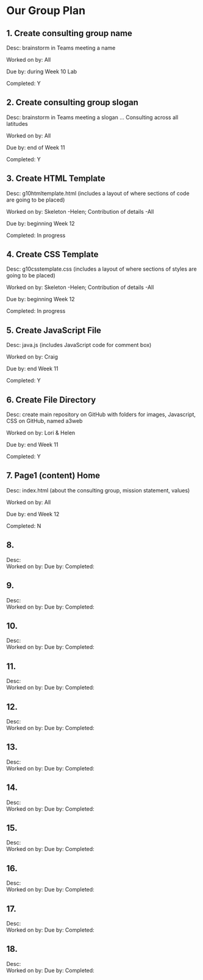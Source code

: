 # Our Group Plan

## 1. Create consulting group name 

Desc: brainstorm in Teams meeting a name 

Worked on by: All

Due by: during Week 10 Lab

Completed: Y


## 2. Create consulting group slogan

Desc: brainstorm in Teams meeting a slogan ... Consulting across all latitudes

Worked on by: All

Due by: end of Week 11

Completed: Y


## 3. Create HTML Template

Desc:  g10htmltemplate.html (includes a layout of where sections of code are going to be placed)

Worked on by: Skeleton -Helen; Contribution of details -All

Due by: beginning Week 12

Completed: In progress


## 4. Create CSS Template

Desc: g10csstemplate.css (includes a layout of where sections of styles are going to be placed)

Worked on by: Skeleton -Helen; Contribution of details -All

Due by: beginning Week 12

Completed: In progress


## 5. Create JavaScript File

Desc: java.js (includes JavaScript code for comment box)

Worked on by: Craig

Due by: end Week 11

Completed: Y


## 6. Create File Directory

Desc:  create main repository on GitHub with folders for images, Javascript, CSS on GitHub, named a3web

Worked on by: Lori & Helen

Due by: end Week 11

Completed: Y


## 7. Page1 (content) Home

Desc:  index.html (about the consulting group, mission statement, values)

Worked on by: All

Due by: end Week 12

Completed: N


## 8.
Desc:  
Worked on by: 
Due by: 
Completed: 

## 9.
Desc:  
Worked on by: 
Due by: 
Completed: 

## 10.
Desc:  
Worked on by: 
Due by: 
Completed: 

## 11.
Desc:  
Worked on by: 
Due by: 
Completed: 

## 12.
Desc:  
Worked on by: 
Due by: 
Completed: 

## 13.
Desc:  
Worked on by: 
Due by: 
Completed: 

## 14.
Desc:  
Worked on by: 
Due by: 
Completed: 

## 15.
Desc:  
Worked on by: 
Due by: 
Completed: 

## 16.
Desc:  
Worked on by: 
Due by: 
Completed: 

## 17.
Desc:  
Worked on by: 
Due by: 
Completed: 

## 18.
Desc:  
Worked on by: 
Due by: 
Completed: 
